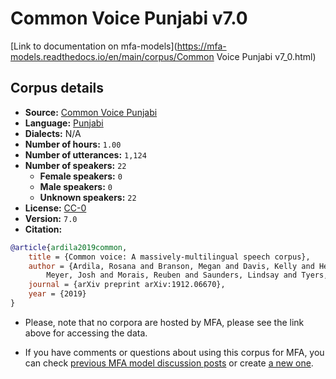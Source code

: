 
# Common Voice Punjabi v7.0

[Link to documentation on mfa-models](https://mfa-models.readthedocs.io/en/main/corpus/Common Voice Punjabi v7_0.html)

## Corpus details

- **Source:** [Common Voice Punjabi](https://voice.mozilla.org/en/datasets)
- **Language:** [Punjabi](https://en.wikipedia.org/wiki/Punjabi_language)
- **Dialects:** N/A
- **Number of hours:** `1.00`
- **Number of utterances:** `1,124`
- **Number of speakers:** `22`
  - **Female speakers:** `0`
  - **Male speakers:** `0`
  - **Unknown speakers:** `22`
- **License:** [CC-0](https://creativecommons.org/publicdomain/zero/1.0/)
- **Version:** `7.0`
- **Citation:**
```bibtex
@article{ardila2019common,
	title = {Common voice: A massively-multilingual speech corpus},
	author = {Ardila, Rosana and Branson, Megan and Davis, Kelly and Henretty, Michael and Kohler, Michael and
		Meyer, Josh and Morais, Reuben and Saunders, Lindsay and Tyers, Francis M and Weber, Gregor},
	journal = {arXiv preprint arXiv:1912.06670},
	year = {2019}
}
```

- Please, note that no corpora are hosted by MFA, please see the link above for accessing the data.

- If you have comments or questions about using this corpus for MFA, you can check [previous MFA model discussion posts](https://github.com/MontrealCorpusTools/mfa-models/discussions?discussions_q=Common+Voice+Punjabi+v7.0) or create [a new one](https://github.com/MontrealCorpusTools/mfa-models/discussions/new).
